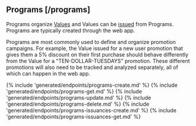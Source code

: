 ## Programs [/programs]

Programs organize [Values](#reference/0/values) and Values can be [issued](#reference/0/programs/create-issuance) from Programs.  Programs are typically created through the web app.

Programs are most commonly used to define and organize promotion campaigns. For example, the Value issued for a new user promotion that gives them a 5% discount on their first purchase should behave differently from the Value for a "TEN-DOLLAR-TUESDAYS" promotion. These different promotions will also need to be tracked and analyzed separately, all of which can happen in the web app.

{% include 'generated/endpoints/programs-create.md' %}
{% include 'generated/endpoints/programs-get.md' %}
{% include 'generated/endpoints/programs-update.md' %}
{% include 'generated/endpoints/programs-delete.md' %}
{% include 'generated/endpoints/programs-issuances-create.md' %}
{% include 'generated/endpoints/programs-issuances-get.md' %}
